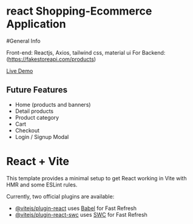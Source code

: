 # react Shopping-Ecommerce Application

#General Info

Front-end: Reactjs, Axios, tailwind css, material ui
For Backend: (https://fakestoreapi.com/products)

[Live Demo](https://quintuslabs.github.io/fashion-cube)

## Future Features

- Home (products and banners)
- Detail products
- Product category
- Cart
- Checkout
- Login / Signup Modal

# React + Vite

This template provides a minimal setup to get React working in Vite with HMR and some ESLint rules.

Currently, two official plugins are available:

- [@vitejs/plugin-react](https://github.com/vitejs/vite-plugin-react/blob/main/packages/plugin-react/README.md) uses [Babel](https://babeljs.io/) for Fast Refresh
- [@vitejs/plugin-react-swc](https://github.com/vitejs/vite-plugin-react-swc) uses [SWC](https://swc.rs/) for Fast Refresh
